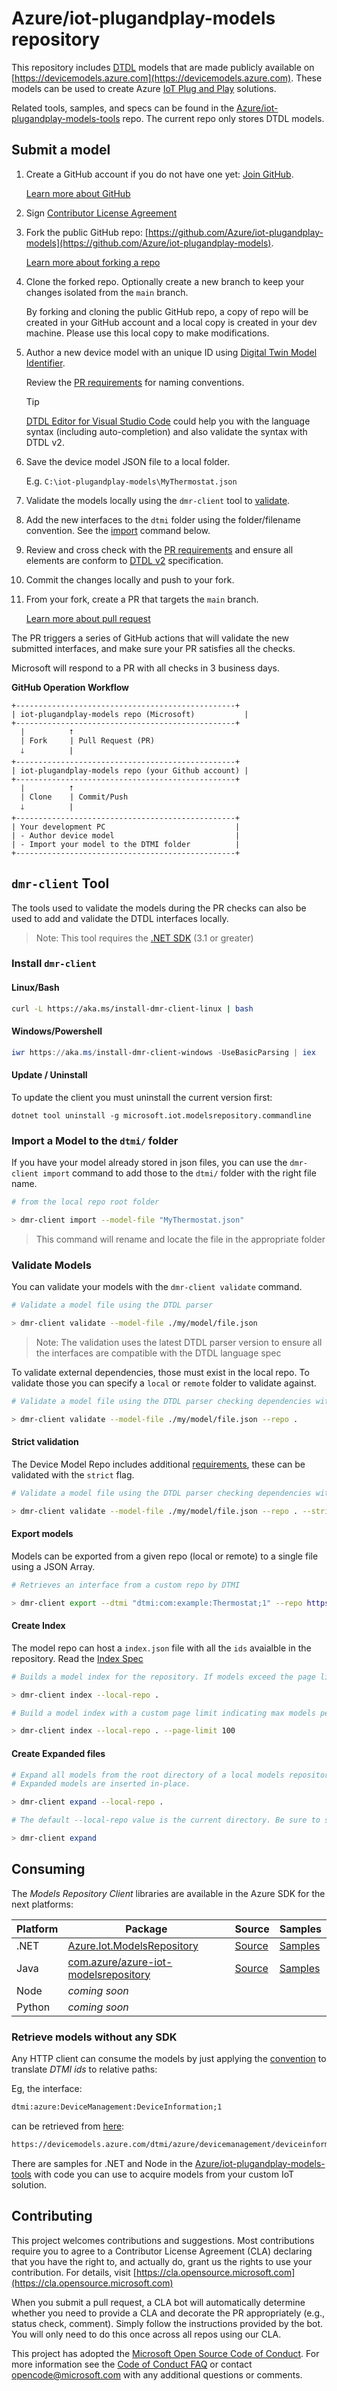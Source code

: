 
# Azure/iot-plugandplay-models repository

This repository includes [DTDL](https://aka.ms/dtdl) models that are made publicly available on [https://devicemodels.azure.com](https://devicemodels.azure.com). These models can be used to create Azure [IoT Plug and Play](https://aka.ms/iotpnp) solutions.

Related tools, samples, and specs can be found in the [Azure/iot-plugandplay-models-tools](https://github.com/Azure/iot-plugandplay-models-tools) repo. The current repo only stores DTDL models.

## Submit a model

1. Create a GitHub account if you do not have one yet: [Join GitHub](https://github.com/join).

    [Learn more about GitHub](https://docs.microsoft.com/learn/modules/intro-to-git/)

1. Sign [Contributor License Agreement](https://cla.opensource.microsoft.com/Azure/iot-plugandplay-models?pullRequest=93)

1. Fork the public GitHub repo: [https://github.com/Azure/iot-plugandplay-models](https://github.com/Azure/iot-plugandplay-models).

    [Learn more about forking a repo](https://docs.github.com/en/github/getting-started-with-github/fork-a-repo)

1. Clone the forked repo. Optionally create a new branch to keep your changes isolated from the `main` branch.

    By forking and cloning the public GitHub repo, a copy of repo will be created in your GitHub account and a local copy is created in your dev machine.  Please use this local copy to make modifications.

1. Author a new device model with an unique ID using [Digital Twin Model Identifier](https://github.com/Azure/opendigitaltwins-dtdl/blob/master/DTDL/v2/dtdlv2.md#digital-twin-model-identifier).  

    Review the [PR requirements](pr-reqs.md) for naming conventions.

    > [!TIP]  
    > [DTDL Editor for Visual Studio Code](https://marketplace.visualstudio.com/items?itemName=vsciot-vscode.vscode-dtdl) could help you with the language syntax (including auto-completion) and also validate the syntax with DTDL v2.

1. Save the device model JSON file to a local folder.  

    E.g.
    `C:\iot-plugandplay-models\MyThermostat.json`

1. Validate the models locally using the `dmr-client` tool to [validate](#validate-models).
1. Add the new interfaces to the `dtmi` folder using the folder/filename convention. See the [import](#import-a-model-to-the-dtmi-folder) command below.
1. Review and cross check with the [PR requirements](pr-reqs.md) and ensure all elements are conform to [DTDL v2](https://aka.ms/dtdl) specification.
1. Commit the changes locally and push to your fork.
1. From your fork, create a PR that targets the `main` branch.  

    [Learn more about pull request](https://docs.github.com/en/desktop/contributing-and-collaborating-using-github-desktop/creating-an-issue-or-pull-request#creating-a-pull-request)

The PR triggers a series of GitHub actions that will validate the new submitted interfaces, and make sure your PR satisfies all the checks.

Microsoft will respond to a PR with all checks in 3 business days.

**GitHub Operation Workflow**

```text
+-------------------------------------------------+
| iot-plugandplay-models repo (Microsoft)           |
+-------------------------------------------------+
  |          ⭡
  | Fork     | Pull Request (PR)
  🡓          |
+-------------------------------------------------+
| iot-plugandplay-models repo (your Github account) |
+-------------------------------------------------+
  |          ⭡ 
  | Clone    | Commit/Push
  🡓          |
+-------------------------------------------------+
| Your development PC                             |
| - Author device model                           |
| - Import your model to the DTMI folder          |
+-------------------------------------------------+

```

## `dmr-client` Tool

The tools used to validate the models during the PR checks can also be used to add and validate the DTDL interfaces locally.

> Note: This tool requires the [.NET SDK](https://dotnet.microsoft.com/download) (3.1 or greater)

### Install `dmr-client`

#### Linux/Bash

```bash
curl -L https://aka.ms/install-dmr-client-linux | bash
```

#### Windows/Powershell

```powershell
iwr https://aka.ms/install-dmr-client-windows -UseBasicParsing | iex
```

#### Update / Uninstall

To update the client you must uninstall the current version first:

```
dotnet tool uninstall -g microsoft.iot.modelsrepository.commandline
```

### Import a Model to the `dtmi/` folder

If you have your model already stored in json files, you can use the `dmr-client import` command to add those to the `dtmi/` folder with the right file name.

```bash
# from the local repo root folder

> dmr-client import --model-file "MyThermostat.json"
```

> This command will rename and locate the file in the appropriate folder

### Validate Models

You can validate your models with the `dmr-client validate` command.

```bash
# Validate a model file using the DTDL parser

> dmr-client validate --model-file ./my/model/file.json
```

>Note: The validation uses the latest DTDL parser version to ensure all the interfaces are compatible with the DTDL language spec

To validate external dependencies, those must exist in the local repo. To validate those you can specify a `local` or `remote` folder to validate against.

```bash
# Validate a model file using the DTDL parser checking dependencies with the current folder as a local repo

> dmr-client validate --model-file ./my/model/file.json --repo .
```

#### Strict validation

The Device Model Repo includes additional [requirements](pr-reqs.md), these can be validated with the `strict` flag.

```bash
# Validate a model file using the DTDL parser checking dependencies with the current folder as a local repo in strict mode

> dmr-client validate --model-file ./my/model/file.json --repo . --strict true
```

#### Export models

Models can be exported from a given repo (local or remote) to a single file using a JSON Array. 

```bash
# Retrieves an interface from a custom repo by DTMI

> dmr-client export --dtmi "dtmi:com:example:Thermostat;1" --repo https://raw.githubusercontent.com/Azure/iot-plugandplay-models/main
```

#### Create Index

The model repo can host a `index.json` file with all the `ids` avaialble in the repository. Read the [Index Spec](https://github.com/Azure/iot-plugandplay-models-tools/wiki/Model-Index)

```bash
# Builds a model index for the repository. If models exceed the page limit new page files will be created relative to the root index.

> dmr-client index --local-repo .
```

```bash
# Build a model index with a custom page limit indicating max models per page.

> dmr-client index --local-repo . --page-limit 100
```

#### Create Expanded files

```bash
# Expand all models from the root directory of a local models repository following Azure IoT conventions.
# Expanded models are inserted in-place.

> dmr-client expand --local-repo .
```

```bash
# The default --local-repo value is the current directory. Be sure to specifiy the root for --local-repo.

> dmr-client expand
```

## Consuming

The *Models Repository Client* libraries are available in the Azure SDK for the next platforms:

|Platform|Package|Source|Samples|
|--------|-------|------|-------|
|.NET | [Azure.Iot.ModelsRepository](https://www.nuget.org/packages/Azure.Iot.ModelsRepository)|[Source](https://github.com/Azure/azure-sdk-for-net/tree/master/sdk/modelsrepository/Azure.IoT.ModelsRepository)|[Samples](https://github.com/Azure/azure-sdk-for-net/tree/master/sdk/modelsrepository/Azure.IoT.ModelsRepository/samples)|
|Java |[com.azure/azure-iot-modelsrepository](https://search.maven.org/artifact/com.azure/azure-iot-modelsrepository)|[Source](https://github.com/Azure/azure-sdk-for-java/tree/master/sdk/modelsrepository/azure-iot-modelsrepository)|[Samples](https://github.com/Azure/azure-sdk-for-java/tree/master/sdk/modelsrepository/azure-iot-modelsrepository/src/samples)|
|Node|*coming soon*|||
|Python|*coming soon*|||

### Retrieve models without any SDK

Any HTTP client can consume the models by just applying the [convention](https://github.com/Azure/iot-plugandplay-models-tools/wiki/Resolution-Convention) to translate *DTMI ids* to relative paths:

Eg, the interface:

```cmd
dtmi:azure:DeviceManagement:DeviceInformation;1
```

can be retrieved from [here](https://devicemodels.azure.com/dtmi/azure/devicemanagement/deviceinformation-1.json):

```cmd
https://devicemodels.azure.com/dtmi/azure/devicemanagement/deviceinformation-1.json
```

There are samples for .NET and Node in the [Azure/iot-plugandplay-models-tools](https://github.com/Azure/iot-plugandplay-models-tools) with code you can use to acquire models from your custom IoT solution.

## Contributing

This project welcomes contributions and suggestions.  Most contributions require you to agree to a
Contributor License Agreement (CLA) declaring that you have the right to, and actually do, grant us
the rights to use your contribution. For details, visit [https://cla.opensource.microsoft.com](https://cla.opensource.microsoft.com)

When you submit a pull request, a CLA bot will automatically determine whether you need to provide
a CLA and decorate the PR appropriately (e.g., status check, comment). Simply follow the instructions
provided by the bot. You will only need to do this once across all repos using our CLA.

This project has adopted the [Microsoft Open Source Code of Conduct](https://opensource.microsoft.com/codeofconduct/).
For more information see the [Code of Conduct FAQ](https://opensource.microsoft.com/codeofconduct/faq/) or
contact [opencode@microsoft.com](mailto:opencode@microsoft.com) with any additional questions or comments.
